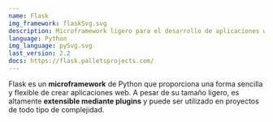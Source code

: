 ```yaml
---
name: Flask
img_framework: flaskSvg.svg
description: Microframework ligero para el desarrollo de aplicaciones web
language: Python
img_language: pySvg.svg
last_version: 2.2
docs: https://flask.palletsprojects.com/
---
```


Flask es un **microframework** de Python que proporciona una forma sencilla y flexible de crear aplicaciones web. A pesar de su tamaño ligero, es altamente **extensible mediante plugins** y puede ser utilizado en proyectos de todo tipo de complejidad.